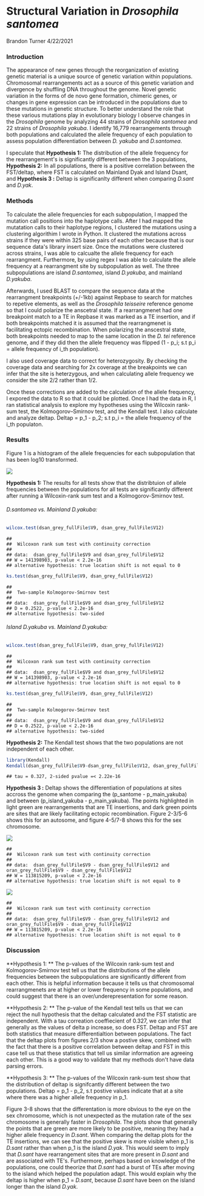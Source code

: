 Structural Variation in *Drosophila santomea*
================
Brandon Turner
4/22/2021

### Introduction

The appearance of new genes through the reorganization of existing genetic material is a unique source of genetic variation within populations. Chromosomal rearrangements act as a source of this genetic variation and divergence by shuffling DNA throughout the genome. Novel genetic variation in the forms of de novo gene formation, chimeric genes, or changes in gene expression can be introduced in the populations due to these mutations in genetic structure. To better understand the role that these various mutations play in evolutionary biology I observe changes in the *Drosophila* genome by analyzing 44 strains of *Drosophila santomea* and 22 strains of *Drosophila yakuba*. I identify 16,779 rearrangements through both populations and calculated the allele frequency of each population to assess population differentiation between *D. yakuba* and *D.santomea*.

I speculate that **Hypothesis 1:** The distribution of the allele frequency for the rearrangement's is significantly different between the 3 populations, **Hypothesis 2:** In all populations, there is a positive correlation between the FST/deltap, where FST is calculated on Mainland Dyak and Island Dsant, and **Hypothesis 3 :** Deltap is significanlty different when comparing *D.sant* and *D.yak*.

### Methods

To calculate the allele frequencies for each subpopulation, I mapped the mutation call positions into the haplotype calls. After I had mapped the mutatation calls to their haplotype regions, I clustered the mutations using a clustering algorithim I wrote in Python. It clustered the mutations across strains if they were within 325 base pairs of each other because that is our sequence data's library insert size. Once the mutations were clustered across strains, I was able to calcualte the allele frequency for each rearrangment. Furthermore, by using regex I was able to calculate the allele frequency at a rearrangment site by subpopulation as well. The three subpopulations are island *D.santomea*, island *D.yakuba*, and mainland *D.yakuba*.

Afterwards, I used BLAST to compare the sequence data at the rearrangment breakpoints (+/-1kb) against Repbase to search for matches to repetive elements, as well as the *Drosophila teisseire* reference genome so that I could polarize the anscetral state. If a rearrangmenet had one breakpoint match to a TE in Repbase it was marked as a TE insertion, and if both breakpoints matched it is assumed that the rearrangmenet is facilitating ectopic recombination. When polarizing the anscestral state, both breakpoints needed to map to the same location in the *D. tei* reference genome, and if they did then the allele frequency was flipped (1 - p\_i; s.t p\_i = allele frequency of i\_th population).

I also used coverage data to correct for heterozygosity. By checking the coverage data and searching for 2x coverage at the breakpoints we can infer that the site is heterzygous, and when calculating allele frequency we consider the site 2/2 rather than 1/2.

Once these corrections are added to the calculation of the allele frequency, I expored the data to R so that it could be plotted. Once I had the data in R, I ran statistical analysis to explore my hypotheses using the Wilcoxin rank-sum test, the Kolmogorov–Smirnov test, and the Kendall test. I also calculate and analyze deltap. Deltap = p\_1 - p\_2; s.t p\_i = the allele frequency of the i\_th populaton.

### Results

Figure 1 is a histogram of the allele frequencies for each subpopulation that has been log10 transformed.

![](Final_files/figure-markdown_github/unnamed-chunk-1-1.png)

**Hypothesis 1:** The results for all tests show that the distribtuion of allele frequencies between the populations for all tests are significantly different after running a Wilcoxin-rank sum test and a Kolmogorov-Smirnov test.

###### *D.santomea* vs. Mainland *D.yakuba*:

``` r
wilcox.test(dsan_grey_fullFile$V9, dsan_grey_fullFile$V12)
```

    ## 
    ##  Wilcoxon rank sum test with continuity correction
    ## 
    ## data:  dsan_grey_fullFile$V9 and dsan_grey_fullFile$V12
    ## W = 141398903, p-value < 2.2e-16
    ## alternative hypothesis: true location shift is not equal to 0

``` r
ks.test(dsan_grey_fullFile$V9, dsan_grey_fullFile$V12)
```

    ## 
    ##  Two-sample Kolmogorov-Smirnov test
    ## 
    ## data:  dsan_grey_fullFile$V9 and dsan_grey_fullFile$V12
    ## D = 0.2522, p-value < 2.2e-16
    ## alternative hypothesis: two-sided

###### Island *D.yakuba* vs. Mainland *D.yakuba*:

``` r
wilcox.test(dsan_grey_fullFile$V9, dsan_grey_fullFile$V12)
```

    ## 
    ##  Wilcoxon rank sum test with continuity correction
    ## 
    ## data:  dsan_grey_fullFile$V9 and dsan_grey_fullFile$V12
    ## W = 141398903, p-value < 2.2e-16
    ## alternative hypothesis: true location shift is not equal to 0

``` r
ks.test(dsan_grey_fullFile$V9, dsan_grey_fullFile$V12)
```

    ## 
    ##  Two-sample Kolmogorov-Smirnov test
    ## 
    ## data:  dsan_grey_fullFile$V9 and dsan_grey_fullFile$V12
    ## D = 0.2522, p-value < 2.2e-16
    ## alternative hypothesis: two-sided

**Hypothesis 2:** The Kendall test shows that the two populations are not independent of each other.

``` r
library(Kendall)
Kendall(dsan_grey_fullFile$V9-dsan_grey_fullFile$V12, dsan_grey_fullFile$V15)
```

    ## tau = 0.327, 2-sided pvalue =< 2.22e-16

**Hypothesis 3 :** Deltap shows the differentiation of populations at sites accross the genome when comparing the (p\_santome - p\_main\_yakuba) and between (p\_island\_yakuba - p\_main\_yakuba). The points highlighted in light green are rearrangements that are TE insertions, and dark green points are sites that are likely facilitating ectopic recombination. Figure 2-3/5-6 shows this for an autosome, and figure 4-5/7-8 shows this for the sex chromosome.

![](Final_files/figure-markdown_github/unnamed-chunk-5-1.png)

    ## 
    ##  Wilcoxon rank sum test with continuity correction
    ## 
    ## data:  dsan_grey_fullFile$V9 - dsan_grey_fullFile$V12 and oran_grey_fullFile$V9 - dsan_grey_fullFile$V12
    ## W = 113815209, p-value < 2.2e-16
    ## alternative hypothesis: true location shift is not equal to 0

![](Final_files/figure-markdown_github/unnamed-chunk-5-2.png)

    ## 
    ##  Wilcoxon rank sum test with continuity correction
    ## 
    ## data:  dsan_grey_fullFile$V9 - dsan_grey_fullFile$V12 and oran_grey_fullFile$V9 - dsan_grey_fullFile$V12
    ## W = 113815209, p-value < 2.2e-16
    ## alternative hypothesis: true location shift is not equal to 0

### Discussion

**Hypothesis 1: ** The p-values of the Wilcoxin rank-sum test and Kolmogorov-Smirnov test tell us that the distributions of the allele frequencies between the subpopulations are significantly different from each other. This is helpful information because it tells us that chromosomal rearrangmenets are at higher or lower frequency in some populations, and could suggest that there is an over/underepresentation for some reason.

**Hypothesis 2: ** The p-value of the Kendall test tells us that we can reject the null hypothesis that the deltap calculated and the FST statistic are independent. With a tau correation coeffiecient of 0.327, we can infer that generally as the values of delta p increase, so does FST. Deltap and FST are both statistics that measure differentialtion between populations. The fact that the deltap plots from figures 2/3 show a postive skew, combined with the fact that there is a positive correlation between deltap and FST in this case tell us that these statistics that tell us similar information are agreeing each other. This is a good way to validate that my methods don't have data parsing errors.

**Hypothesis 3: ** The p-values of the Wilcoxin rank-sum test show that the distribution of deltap is signifcantly different between the two populations. Deltap = p\_1 - p\_2, s.t postive values indicate that at a site where there was a higher allele frequency in p\_1.

Figure 3-8 shows that the differentation is more obvious to the eye on the sex chromosome, which is not unexpected as the mutation rate of the sex chromosome is generally faster in *Drosophila*. The plots show that generally the points that are green are more likely to be positive, meaning they had a higher allele frequency in *D.sant*. When comparing the deltap plots for the TE insertions, we can see that the positive skew is more visible when p\_1 is *D.sant* rather than when p\_1 is the island *D.yak*. This would seem to imply that *D.sant* have rearrangement sites that are more present in *D.sant* and are associated with TE's. Furthermore, perhaps based on knowledge of the populations, one could theorize that *D.sant* had a burst of TEs after moving to the island which helped the population adapt. This would explain why the deltap is higher when p\_1 = *D.sant*, because *D.sant* have been on the island longer than the island *D.yak*.
